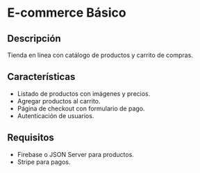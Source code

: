 # E-commerce Básico

## Descripción  
Tienda en línea con catálogo de productos y carrito de compras.  

## Características  
- Listado de productos con imágenes y precios.  
- Agregar productos al carrito.  
- Página de checkout con formulario de pago.  
- Autenticación de usuarios.  

## Requisitos  
- Firebase o JSON Server para productos.  
- Stripe para pagos.  
